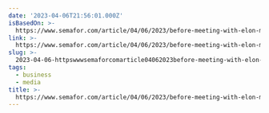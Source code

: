 ```yaml
---
date: '2023-04-06T21:56:01.000Z'
isBasedOn: >-
  https://www.semafor.com/article/04/06/2023/before-meeting-with-elon-musk-top-advertisers-privately-debate-his-racist-rhetoric
link: >-
  https://www.semafor.com/article/04/06/2023/before-meeting-with-elon-musk-top-advertisers-privately-debate-his-racist-rhetoric
slug: >-
  2023-04-06-httpswwwsemaforcomarticle04062023before-meeting-with-elon-musk-top-advertisers-privately-debate-his-racist-rhetoric
tags:
  - business
  - media
title: >-
  https://www.semafor.com/article/04/06/2023/before-meeting-with-elon-musk-top-advertisers-privately-debate-his-racist-rhetoric
---
```


